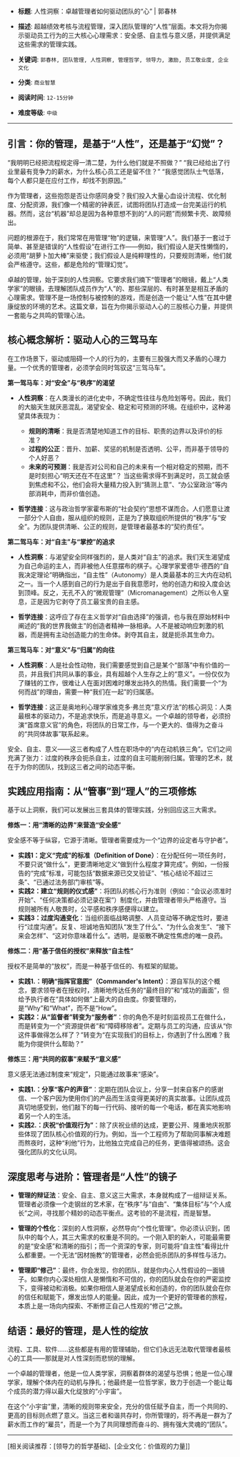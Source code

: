 - **标题**: 人性洞察：卓越管理者如何驱动团队的“心” | 郭春林
- **描述**: 超越绩效考核与流程管理，深入团队管理的“人性”层面。本文将为你揭示驱动员工行为的三大核心心理需求：安全感、自主性与意义感，并提供满足这些需求的管理实践。
- **关键词**: `郭春林, 团队管理, 人性洞察, 管理哲学, 领导力, 激励, 员工敬业度, 企业文化`

- **分类**: `商业智慧`
- **阅读时间**: `12-15分钟`
- **难度等级**: `中级`

---

## 引言：你的管理，是基于“人性”，还是基于“幻觉”？

“我明明已经把流程规定得一清二楚，为什么他们就是不照做？”
“我已经给出了行业里最有竞争力的薪水，为什么核心员工还是留不住？”
“我感觉团队士气低落，每个人都只是在应付工作，却找不到原因。”

作为管理者，这些抱怨是否让你感同身受？我们投入大量心血设计流程、优化制度、分配资源，我们像一个精密的钟表匠，试图将团队打造成一台完美运行的机器。然而，这台“机器”却总是因为各种意想不到的“人的问题”而频繁卡壳、故障频出。

问题的根源在于，我们常常在用管理“物”的逻辑，来管理“人”。我们基于一套过于简单、甚至是错误的“人性假设”在进行工作——例如，我们假设人是天性懒惰的，必须用“胡萝卜加大棒”来驱使；我们假设人是纯粹理性的，只要规则清晰，他们就会严格遵守。这些，都是危险的“管理幻觉”。

卓越的管理，始于深刻的人性洞察。它要求我们摘下“管理者”的眼镜，戴上“人类学家”的眼镜，去理解团队成员作为“人”的、那些深层的、有时甚至是相互矛盾的心理需求。管理不是一场控制与被控制的游戏，而是创造一个能让“人性”在其中健康绽放的环境的艺术。这篇文章，旨在为你揭示驱动人心的三股核心力量，并提供一套能与之共鸣的管理心法。

## 核心概念解析：驱动人心的三驾马车

在工作场景下，驱动或阻碍一个人的行为的，主要有三股强大而又矛盾的心理力量。一个优秀的管理者，必须学会同时驾驭这“三驾马车”。

**第一驾马车：对“安全”与“秩序”的渴望**

*   **人性洞察**：在人类漫长的进化史中，不确定性往往与危险划等号。因此，我们的大脑天生就厌恶混乱，渴望安全、稳定和可预测的环境。在组织中，这种渴望具体表现为：
    *   **规则的清晰**：我是否清楚地知道工作的目标、职责的边界以及评价的标准？
    *   **过程的公正**：晋升、加薪、奖惩的机制是否透明、公平，而非基于领导的个人好恶？
    *   **未来的可预测**：我是否对公司和自己的未来有一个相对稳定的预期，而不是时刻担心“明天还在不在这里”？
    当这些需求得不到满足时，员工就会感到焦虑和不公，他们会将大量精力投入到“猜测上意”、“办公室政治”等内部消耗中，而非价值创造。

*   **哲学连接**：这与政治哲学家霍布斯的“社会契约”思想不谋而合。人们愿意让渡一部分个人自由，服从组织的规则，正是为了换取组织所提供的“秩序”与“安全”。为团队提供清晰、公正的规则，是管理者最基本的“契约责任”。

**第二驾马车：对“自主”与“掌控”的追求**

*   **人性洞察**：与渴望安全同样强烈的，是人类对“自主”的追求。我们天生渴望成为自己命运的主人，而非被他人任意摆布的棋子。心理学家爱德华·德西的“自我决定理论”明确指出，“自主性”（Autonomy）是人类最基本的三大内在动机之一。当一个人感到自己的行为是出于自我意愿时，他的创造力和投入度会达到顶峰。反之，无孔不入的“微观管理”（Micromanagement）之所以令人窒息，正是因为它剥夺了员工最宝贵的自主感。

*   **哲学连接**：这呼应了存在主义哲学对“自由选择”的强调，也与我在原始材料中阐述的“我的世界我做主”的创造者精神一脉相承。人不是被动响应刺激的机器，而是拥有主动创造能力的生命体。剥夺其自主，就是扼杀其生命力。

**第三驾马车：对“意义”与“归属”的向往**

*   **人性洞察**：人是社会性动物，我们需要感觉到自己是某个“部落”中有价值的一员，并且我们共同从事的事业，具有超越个人生存之上的“意义”。一份仅仅为了赚钱的工作，很难让人在面对困难时爆发出持久的热情。我们需要一个“为何而战”的理由，需要一种“我们在一起”的归属感。

*   **哲学连接**：这正是奥地利心理学家维克多·弗兰克“意义疗法”的核心洞见：人类最根本的驱动力，不是追求快乐，而是追寻意义。一个卓越的领导者，必须扮演“首席意义官”的角色，将团队的日常工作，与一个更大的、值得为之奋斗的“共同体故事”联系起来。

安全、自主、意义——这三者构成了人性在职场中的“内在动机铁三角”。它们之间充满了张力：过度的秩序会扼杀自主，过度的自主可能削弱归属。管理的艺术，就在于为你的团队，找到这三者之间的动态平衡。

## 实践应用指南：从“管事”到“理人”的三项修炼

基于以上洞察，我们可以发展出三套具体的管理实践，分别回应这三大需求。

**修炼一：用“清晰的边界”来营造“安全感”**

安全感不等于纵容，它源于清晰。管理者需要成为一个“边界的设定者与守护者”。

*   **实践1：定义“完成”的标准（Definition of Done）**：在分配任何一项任务时，不要只说“做什么”，更要清晰地定义“做到什么程度才算完成”。例如，一份报告的“完成”标准，可能包括“数据来源已交叉验证”、“核心结论不超过三条”、“已通过法务部门审核”等。
*   **实践2：建立“规则的仪式感”**：将团队的核心行为准则（例如：“会议必须准时开始”、“任何决策都必须记录在案”）制度化，并由管理者带头严格遵守。当规则被所有人敬畏时，公平感和秩序感便得以建立。
*   **实践3：过度沟通变化**：当组织面临战略调整、人员变动等不确定性时，要进行“过度沟通”。反复、坦诚地告知团队“发生了什么”、“为什么会发生”、“接下来会怎样”、“这对你意味着什么”。透明，是驱散不确定性焦虑的唯一良药。

**修炼二：用“基于信任的授权”来释放“自主性”**

授权不是简单的“放权”，而是一种基于信任的、有框架的赋能。

*   **实践1.：明确“指挥官意图”（Commander's Intent）**：源自军队的这个概念，要求领导者在授权时，清晰地传达任务的“最终目的”和“成功的画面”，但给予执行者在“具体如何做”上最大的自由度。你要管理的，是“Why”和“What”，而不是“How”。
*   **实践2：从“监督者”转变为“服务者”**：你的角色不是时刻监视员工在做什么，而是转变为一个“资源提供者”和“障碍移除者”。定期与员工的沟通，应该从“你这件事做得怎么样了？”转变为“在实现我们的目标上，你遇到了什么困难？我能为你提供什么帮助？”

**修炼三：用“共同的叙事”来赋予“意义感”**

意义感无法通过制度来“规定”，只能通过故事来“感染”。

*   **实践1.：分享“客户的声音”**：定期在团队会议上，分享一封来自客户的感谢信、一个客户因为使用你们的产品而生活变得更美好的真实故事。让团队成员真切地感受到，他们敲下的每一行代码、接听的每一个电话，都在真实地影响着另一个人的生活。
*   **实践2.：庆祝“价值观行为”**：除了庆祝业绩的达成，更要公开、隆重地庆祝那些体现了团队核心价值观的行为。例如，当一个工程师为了帮助同事解决难题而熬夜时，这种“利他”行为，比他独立完成自己的任务，更值得被颂扬。这会强化团队的文化认同。

## 深度思考与进阶：管理者是“人性”的镜子

*   **管理的辩证法**：安全、自主、意义这三大需求，本身就构成了一组辩证关系。管理者必须像一个走钢丝的艺术家，在“秩序”与“自由”、“集体目标”与“个人成长”之间，寻找那个精妙的动态平衡点。这考验的不是流程，而是智慧。

*   **管理的个性化**：深刻的人性洞察，必然导向“个性化管理”。你必须认识到，团队中的每个人，其三大需求的权重是不同的。一个刚入职的新人，可能最需要的是“安全感”和清晰的指引；而一个资深的专家，则可能将“自主性”看得比什么都重要。一个无法“因材施教”的管理者，必然会扼杀团队的多样性与活力。

*   **管理即“修己”**：最终，你会发现，你的团队，就是你内心人性假设的一面镜子。如果你内心深处相信人是懒惰和不可信的，你的团队就会在你的严密监控下，变得被动和消极。如果你相信人是渴望成长和创造的，你的团队就会在你的信任和赋能下，爆发出惊人的能量。因此，成为一个更好的管理者的旅程，本质上是一场向内探索、不断修正自己人性观的“修己”之旅。

## 结语：最好的管理，是人性的绽放

流程、工具、软件……这些都是有用的管理辅助，但它们永远无法取代管理者最核心的工具——那就是对人性深刻而悲悯的理解。

一个卓越的管理者，他是一位人类学家，洞察着群体的渴望与恐惧；他是一位心理学家，理解个体内在的动机与挣扎；他最终是一位哲学家，致力于创造一个能让每个成员的潜力得以最大化绽放的“小宇宙”。

在这个“小宇宙”里，清晰的规则带来安全，充分的信任赋予自主，而一个共同的、更高的目标则点燃了意义。当这三者和谐共存时，你所管理的，将不再是一群为了薪水而工作的“雇员”，而是一个为了共同理想而奋斗的、拥有强大灵魂的“团队”。

---
[相关阅读推荐：[领导力的哲学基础]、[企业文化：价值观的力量]]
